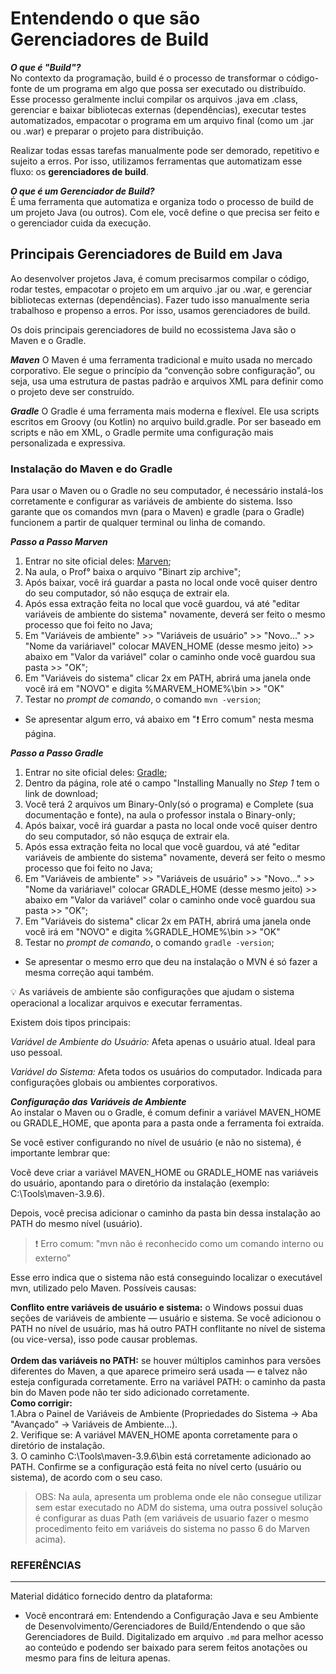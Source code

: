 # Entendendo o que são Gerenciadores de Build

***O que é "Build"?***<br>
No contexto da programação, build é o processo de transformar o código-fonte de um programa em algo que possa ser executado ou distribuído. Esse processo geralmente inclui compilar os arquivos .java em .class, gerenciar e baixar bibliotecas externas (dependências), executar testes automatizados, empacotar o programa em um arquivo final (como um .jar ou .war) e preparar o projeto para distribuição.

Realizar todas essas tarefas manualmente pode ser demorado, repetitivo e sujeito a erros. Por isso, utilizamos ferramentas que automatizam esse fluxo: os **gerenciadores de build**.

***O que é um Gerenciador de Build?***<br>
É uma ferramenta que automatiza e organiza todo o processo de build de um projeto Java (ou outros). Com ele, você define o que precisa ser feito e o gerenciador cuida da execução.

## Principais Gerenciadores de Build em Java
Ao desenvolver projetos Java, é comum precisarmos compilar o código, rodar testes, empacotar o projeto em um arquivo .jar ou .war, e gerenciar bibliotecas externas (dependências). Fazer tudo isso manualmente seria trabalhoso e propenso a erros. Por isso, usamos gerenciadores de build.

Os dois principais gerenciadores de build no ecossistema Java são o Maven e o Gradle.

***Maven***
O Maven é uma ferramenta tradicional e muito usada no mercado corporativo. Ele segue o princípio da “convenção sobre configuração”, ou seja, usa uma estrutura de pastas padrão e arquivos XML para definir como o projeto deve ser construído.

***Gradle***
O Gradle é uma ferramenta mais moderna e flexível. Ele usa scripts escritos em Groovy (ou Kotlin) no arquivo build.gradle. Por ser baseado em scripts e não em XML, o Gradle permite uma configuração mais personalizada e expressiva.

### Instalação do Maven e do Gradle
Para usar o Maven ou o Gradle no seu computador, é necessário instalá-los corretamente e configurar as variáveis de ambiente do sistema. Isso garante que os comandos mvn (para o Maven) e gradle (para o Gradle) funcionem a partir de qualquer terminal ou linha de comando.

***Passo a Passo Marven***
1. Entrar no site oficial deles: [Marven](https://maven.apache.org/download.cgi);
2. Na aula, o Prof° baixa o arquivo "Binart zip archive";
3. Após baixar, você irá guardar a pasta no local onde você quiser dentro do seu computador, só não esquça de extrair ela.
4. Após essa extração feita no local que você guardou, vá até "editar variáveis de ambiente do sistema" novamente, deverá ser feito o mesmo processo que foi feito no Java;
5. Em "Variáveis de ambiente" >> "Variáveis de usuário" >> "Novo..." >> "Nome da variáriavel" colocar MAVEN_HOME (desse mesmo jeito) >> abaixo em "Valor da variável" colar o caminho onde você guardou sua pasta >> "OK";
6. Em "Variáveis do sistema" clicar 2x em PATH, abrirá uma janela onde você irá em "NOVO" e digita %MARVEM_HOME%\bin >> "OK"
7. Testar no *prompt de comando*, o comando `mvn -version`;

* Se apresentar algum erro, vá abaixo em "❗ Erro comum" nesta mesma página.

***Passo a Passo Gradle***
1. Entrar no site oficial deles: [Gradle](https://gradle.org/install/);
2. Dentro da página, role até o campo "Installing Manually no *Step 1* tem o link de download;
3. Você terá 2 arquivos um Binary-Only(só o programa) e Complete (sua documentação e fonte), na aula o professor instala o Binary-only;
3. Após baixar, você irá guardar a pasta no local onde você quiser dentro do seu computador, só não esquça de extrair ela.
4. Após essa extração feita no local que você guardou, vá até "editar variáveis de ambiente do sistema" novamente, deverá ser feito o mesmo processo que foi feito no Java;
5. Em "Variáveis de ambiente" >> "Variáveis de usuário" >> "Novo..." >> "Nome da variáriavel" colocar GRADLE_HOME (desse mesmo jeito) >> abaixo em "Valor da variável" colar o caminho onde você guardou sua pasta >> "OK";
6. Em "Variáveis do sistema" clicar 2x em PATH, abrirá uma janela onde você irá em "NOVO" e digita %GRADLE_HOME%\bin >> "OK"
7. Testar no *prompt de comando*, o comando `gradle -version`;
* Se apresentar o mesmo erro que deu na instalação o MVN é só fazer a mesma correção aqui também.

💡 As variáveis de ambiente são configurações que ajudam o sistema operacional a localizar arquivos e executar ferramentas.

Existem dois tipos principais:

*Variável de Ambiente do Usuário:* Afeta apenas o usuário atual. Ideal para uso pessoal.

*Variável do Sistema:* Afeta todos os usuários do computador. Indicada para configurações globais ou ambientes corporativos.

***Configuração das Variáveis de Ambiente***<br>
Ao instalar o Maven ou o Gradle, é comum definir a variável MAVEN_HOME ou GRADLE_HOME, que aponta para a pasta onde a ferramenta foi extraída.

Se você estiver configurando no nível de usuário (e não no sistema), é importante lembrar que:

Você deve criar a variável MAVEN_HOME ou GRADLE_HOME nas variáveis do usuário, apontando para o diretório da instalação (exemplo: C:\Tools\maven-3.9.6).

Depois, você precisa adicionar o caminho da pasta bin dessa instalação ao PATH do mesmo nível (usuário).

>❗ Erro comum: "mvn não é reconhecido como um comando interno ou externo"

Esse erro indica que o sistema não está conseguindo localizar o executável mvn, utilizado pelo Maven.
Possíveis causas:

**Conflito entre variáveis de usuário e sistema:** o Windows possui duas seções de variáveis de ambiente — usuário e sistema.
Se você adicionou o PATH no nível de usuário, mas há outro PATH conflitante no nível de sistema (ou vice-versa), isso pode causar problemas.<br><br>
**Ordem das variáveis no PATH:** se houver múltiplos caminhos para versões diferentes do Maven, a que aparece primeiro será usada — e talvez não esteja configurada corretamente.
Erro na variável PATH: o caminho da pasta bin do Maven pode não ter sido adicionado corretamente.<br>
**Como corrigir:**<br>
1.Abra o Painel de Variáveis de Ambiente (Propriedades do Sistema → Aba "Avançado" → Variáveis de Ambiente...).<br>
2. Verifique se: A variável MAVEN_HOME aponta corretamente para o diretório de instalação.<br>
3. O caminho C:\Tools\maven-3.9.6\bin está corretamente adicionado ao PATH. Confirme se a configuração está feita no nível certo (usuário ou sistema), de acordo com o seu caso.

> OBS: Na aula, apresenta um problema onde ele não consegue utilizar sem estar executado no ADM do sistema, uma outra possivel solução é configurar as duas Path (em variáveis de usuario fazer o mesmo procedimento feito em variáveis do sistema no passo 6 do Marven acima).

### REFERÊNCIAS
***
Material didático fornecido dentro da plataforma:

* Você encontrará em: Entendendo a Configuração Java e seu Ambiente de Desenvolvimento/Gerenciadores de Build/Entendendo o que são Gerenciadores de Build.
Digitalizado em arquivo `.md` para melhor acesso ao conteúdo e podendo ser baixado para serem feitos anotações ou mesmo para fins de leitura apenas.